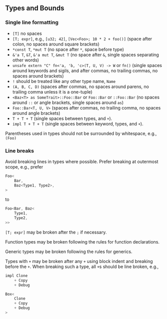 ## Types and Bounds

### Single line formatting

* `[T]` no spaces
* `[T; expr]`, e.g., `[u32; 42]`, `[Vec<Foo>; 10 * 2 + foo()]` (space after colon, no spaces around square brackets)
* `*const T`, `*mut T` (no space after `*`, space before type)
* `&'a T`, `&T`, `&'a mut T`, `&mut T` (no space after `&`, single spaces separating other words)
* `unsafe extern "C" fn<'a, 'b, 'c>(T, U, V) -> W` or `fn()` (single spaces around keywords and sigils, and after commas, no trailing commas, no spaces around brackets)
* `!` should be treated like any other type name, `Name`
* `(A, B, C, D)` (spaces after commas, no spaces around parens, no trailing comma unless it is a one-tuple)
* `<Baz<T> as SomeTrait>::Foo::Bar` or `Foo::Bar` or `::Foo::Bar` (no spaces around `::` or angle brackets, single spaces around `as`)
* `Foo::Bar<T, U, V>` (spaces after commas, no trailing comma, no spaces around angle brackets)
* `T + T + T` (single spaces between types, and `+`).
* `impl T + T + T` (single spaces between keyword, types, and `+`).

Parentheses used in types should not be surrounded by whitespace, e.g., `(Foo)`


### Line breaks

Avoid breaking lines in types where possible. Prefer breaking at outermost scope, e.g., prefer

```cpp
Foo<
    Bar,
    Baz<Type1, Type2>,
>
```

to

```cpp
Foo<Bar, Baz<
    Type1,
    Type2,
>>
```

`[T; expr]` may be broken after the `;` if necessary.

Function types may be broken following the rules for function declarations.

Generic types may be broken following the rules for generics.

Types with `+` may be broken after any `+` using block indent and breaking before the `+`. When breaking such a type, all `+`s should be line broken, e.g.,

```cpp
impl Clone
    + Copy
    + Debug

Box<
    Clone
    + Copy
    + Debug
>
```
